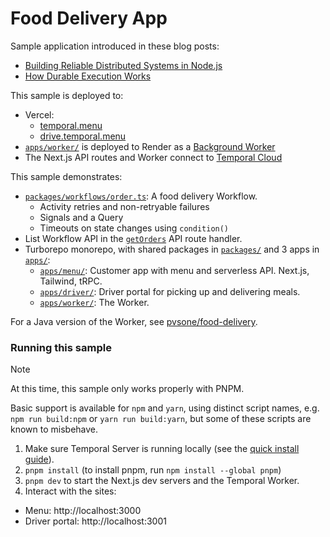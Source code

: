 # Food Delivery App

Sample application introduced in these blog posts:

- [Building Reliable Distributed Systems in Node.js](https://temporal.io/blog/building-reliable-distributed-systems-in-node)
- [How Durable Execution Works](https://temporal.io/blog/building-reliable-distributed-systems-in-node-js-part-2)

This sample is deployed to:

- Vercel:
  - [temporal.menu](https://temporal.menu/)
  - [drive.temporal.menu](https://drive.temporal.menu/)
- [`apps/worker/`](./apps/worker) is deployed to Render as a [Background Worker](https://render.com/docs/background-workers)
- The Next.js API routes and Worker connect to [Temporal Cloud](https://temporal.io/cloud)

This sample demonstrates:

- [`packages/workflows/order.ts`](./packages/workflows/order.ts): A food delivery Workflow.
  - Activity retries and non-retryable failures
  - Signals and a Query
  - Timeouts on state changes using `condition()`
- List Workflow API in the [`getOrders`](./apps/driver/pages/api/%5Btrpc%5D.ts) API route handler.
- Turborepo monorepo, with shared packages in [`packages/`](./packages) and 3 apps in [`apps/`](./apps):
  - [`apps/menu/`](./apps/menu): Customer app with menu and serverless API. Next.js, Tailwind, tRPC.
  - [`apps/driver/`](./apps/driver): Driver portal for picking up and delivering meals.
  - [`apps/worker/`](./apps/worker): The Worker.

For a Java version of the Worker, see [pvsone/food-delivery](https://github.com/pvsone/food-delivery).

### Running this sample

> [!NOTE]
> At this time, this sample only works properly with PNPM.
>
> Basic support is available for `npm` and `yarn`, using distinct script names, e.g. `npm run build:npm`
> or `yarn run build:yarn`, but some of these scripts are known to misbehave.

1. Make sure Temporal Server is running locally (see the [quick install guide](https://docs.temporal.io/server/quick-install/)).
1. `pnpm install` (to install pnpm, run `npm install --global pnpm`)
1. `pnpm dev` to start the Next.js dev servers and the Temporal Worker.
1. Interact with the sites:

- Menu: http://localhost:3000
- Driver portal: http://localhost:3001
